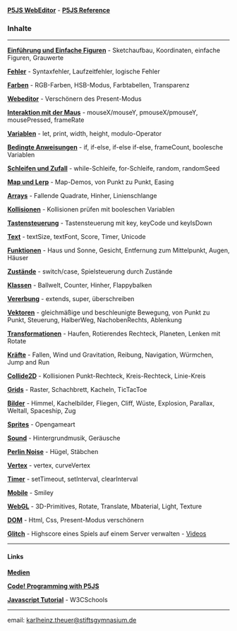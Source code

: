 

__[P5JS WebEditor](https://editor.p5js.org/)__ -
__[P5JS Reference](https://p5js.org/reference/)__  
<!-- __[Gallery](https://www.openprocessing.org/user/141965/#sketches)__  -->
<!-- __[OpenProcessing](https://www.openprocessing.org/)__ - -->

<!-- __[Hinweise](./hinweise.md)__ -->

### Inhalte

___________________________________________________________________

__[Einführung und Einfache Figuren](figuren/figuren.md)__ - Sketchaufbau, Koordinaten, einfache Figuren, Grauwerte

__[Fehler](fehler/fehler.md)__ - Syntaxfehler, Laufzeitfehler, logische Fehler

__[Farben](farben/farben.md)__ - RGB-Farben, HSB-Modus, Farbtabellen, Transparenz

__[Webeditor](webeditor/webeditor.md)__ - Verschönern des Present-Modus

__[Interaktion mit der Maus](interaktionMitMaus/interaktionMitMaus.md)__ - 
  mouseX/mouseY, pmouseX/pmouseY, mousePressed, frameRate
  
__[Variablen](variablen/variablen.md)__ - 
let, print, width, height, modulo-Operator

__[Bedingte Anweisungen](bedingteAnweisungen/bedingteAnweisungen.md)__ -
if, if-else, if-else if-else, frameCount, boolesche Variablen

__[Schleifen und Zufall](./schleifen/schleifen.md)__ -
while-Schleife, for-Schleife, random, randomSeed

__[Map und Lerp](./lerp/lerp.md)__ -
Map-Demos, von Punkt zu Punkt, Easing

__[Arrays](./arrays/arrays.md)__ -
Fallende Quadrate, Hinher, Linienschlange 

__[Kollisionen](./kollisionen/kollisionen.md)__ - 
Kollisionen prüfen mit booleschen Variablen 

__[Tastensteuerung](./tasten/tasten.md)__ - 
Tastensteuerung mit key, keyCode und keyIsDown

__[Text](./text/text.md)__ - 
textSize, textFont, Score, Timer, Unicode

__[Funktionen](./funktionen/funktionen.md)__ -
Haus und Sonne, Gesicht, Entfernung zum Mittelpunkt, Augen, Häuser

__[Zustände](./zustand/zustand.md)__ -
switch/case, Spielsteuerung durch Zustände

__[Klassen](./klassen/klassen.md)__ -
Ballwelt, Counter, Hinher, Flappybalken 

__[Vererbung](./vererbung/vererbung.md)__ - 
extends, super, überschreiben

__[Vektoren](./vektoren/vektoren.md)__ -
gleichmäßige und beschleunigte Bewegung, von Punkt zu Punkt, Steuerung, HalberWeg, NachobenRechts, Ablenkung

__[Transformationen](./transformationen/transformationen.md)__ -
Haufen, Rotierendes Rechteck, Planeten, Lenken mit Rotate

__[Kräfte](./kraefte/kraefte.md)__ -
Fallen, Wind und Gravitation, Reibung, Navigation, Würmchen, Jump and Run

__[Collide2D](./collide2d/collide2d.md)__ -
Kollisionen Punkt-Rechteck, Kreis-Rechteck, Linie-Kreis

__[Grids](./grids/grids.md)__ -
Raster, Schachbrett, Kacheln, TicTacToe

__[Bilder](./bilder/bilder.md)__ -
Himmel, Kachelbilder, Fliegen, Cliff, Wüste, Explosion, Parallax, Weltall, Spaceship, Zug

__[Sprites](./sprites/sprites.md)__ - Opengameart 

__[Sound](./sound/sound.md)__ -
Hintergrundmusik, Geräusche

__[Perlin Noise](./noise/noise.md)__ - 
Hügel, Stäbchen

__[Vertex](./vertex/vertex.md)__ -
vertex, curveVertex

__[Timer](./timer/timer.md)__ -
setTimeout, setInterval, clearInterval

__[Mobile](./mobil/mobil.md)__ -
Smiley

__[WebGL](./webgl/webgl.md)__ - 3D-Primitives, Rotate, Translate, Mbaterial, Light, Texture

__[DOM](./dom/dom.md)__ - Html, Css, Present-Modus verschönern

__[Glitch](./glitch/glitch.md)__ -
Highscore eines Spiels auf einem Server verwalten - [Videos](https://www.youtube.com/playlist?list=PLWeMgMhRDsIFmPHXjpYU3fceHgrEEJ4ZU) 
<!-- __[Sockets](sockets2.html)__ -
Repl.it -->

---
<!-- #### Übungsrunden

__[Teil A](part_a/part_a.html)__ - Themen bis Funktionen (einfach) 

__[Teil B](part_b/part_b.html)__ - Klassen und Objekte -->

#### Links

__[Medien](./medien.html)__ 

__[Code! Programming with P5JS](https://www.youtube.com/watch?v=HerCR8bw_GE&list=PLRqwX-V7Uu6Zy51Q-x9tMWIv9cueOFTFA)__

<!-- _[HTML/CSS/DOM with P5JS](https://www.youtube.com/watch?v=URSH0QpxKo8&list=PLRqwX-V7Uu6bI1SlcCRfLH79HZrFAtBvX)__ -->

<!-- __[CodingTrain Playlists](https://www.youtube.com/user/shiffman/playlists)__ -->


<!-- __[JavaScript Repl](https://repl.it/classroom/invite/b62owlc)__ - 165 Übungen -->

__[Javascript Tutorial](https://www.w3schools.com/js/default.asp)__ -  W3CSchools  

--------------------------------------------------------
email: karlheinz.theuer@stiftsgymnasium.de

